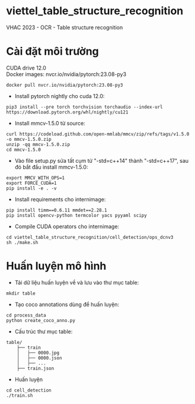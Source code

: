 # viettel_table_structure_recognition
VHAC 2023 - OCR - Table structure recognition
 # Cài đặt môi trường
 CUDA drive 12.0\
 Docker images: nvcr.io/nvidia/pytorch:23.08-py3
```
docker pull nvcr.io/nvidia/pytorch:23.08-py3
```
* Install pytorch nightly cho cuda 12.0:
```
pip3 install --pre torch torchvision torchaudio --index-url https://download.pytorch.org/whl/nightly/cu121
```
* Install mmcv-1.5.0 từ source:
```
curl https://codeload.github.com/open-mmlab/mmcv/zip/refs/tags/v1.5.0 -o mmcv-1.5.0.zip
unzip -qq mmcv-1.5.0.zip
cd mmcv-1.5.0
```
* Vào file setup.py sửa tất cụm từ "-std=c++14" thành "-std=c++17", sau đó bắt đầu install mmcv-1.5.0:
```
export MMCV_WITH_OPS=1
export FORCE_CUDA=1
pip install -e . -v
```
* Install requirements cho internimage:
```
pip install timm==0.6.11 mmdet==2.28.1
pip install opencv-python termcolor yacs pyyaml scipy
```
* Compile CUDA operators cho internimage:
```
cd viettel_table_structure_recognition/cell_detection/ops_dcnv3
sh ./make.sh
```
# Huấn luyện mô hình
* Tải dữ liệu huấn luyện về và lưu vào thư mục table:
```
mkdir table
```
* Tạo coco annotations dùng để huấn luyện:
```
cd process_data
python create_coco_anno.py
```
* Cấu trúc thư mục table:
```
table/
    ├── train
    │   ├── 0000.jpg
    │   ├── 0000.json
    │   ├── ...
    ├── train.json
```
* Huấn luyện
```
cd cell_detection
./train.sh
```
